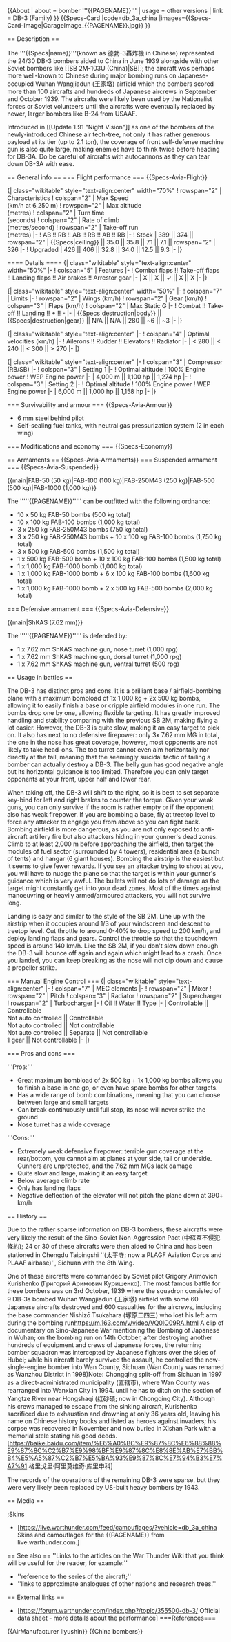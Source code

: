 {{About
| about = bomber '''{{PAGENAME}}'''
| usage = other versions
| link = DB-3 (Family)
}}
{{Specs-Card
|code=db_3a_china
|images={{Specs-Card-Image|GarageImage_{{PAGENAME}}.jpg}}
}}

== Description ==
<!-- ''In the description, the first part should be about the history of and the creation and combat usage of the aircraft, as well as its key features. In the second part, tell the reader about the aircraft in the game. Insert a screenshot of the vehicle, so that if the novice player does not remember the vehicle by name, he will immediately understand what kind of vehicle the article is talking about.'' -->

The '''{{Specs|name}}'''(known as 德勃-3轟炸機 in Chinese) represented the 24/30 DB-3 bombers aided to China in June 1939 alongside with other Soviet bombers like [[SB 2M-103U (China)|SB]]; the aircraft was perhaps more well-known to Chinese during major bombing runs on Japanese-occupied Wuhan Wangjiadun (王家墩) airfield which the bombers scored more than 100 aircrafts and hundreds of Japanese aircrews in September and October 1939. The aircrafts were likely been used by the Nationalist forces or Soviet volunteers until the aircrafts were eventually replaced by newer, larger bombers like B-24 from USAAF.

Introduced in [[Update 1.91 "Night Vision"]] as one of the bombers of the newly-introduced Chinese air tech-tree, not only it has rather generous payload at its tier (up to 2.1 ton), the coverage of front self-defense machine gun is also quite large, making enemies have to think twice before heading for DB-3A. Do be careful of aircrafts with autocannons as they can tear down DB-3A with ease.

== General info ==
=== Flight performance ===
{{Specs-Avia-Flight}}
<!--''Describe how the aircraft behaves in the air. Speed, manoeuvrability, acceleration and allowable loads - these are the most important characteristics of the vehicle.''-->

{| class="wikitable" style="text-align:center" width="70%"
! rowspan="2" | Characteristics
! colspan="2" | Max Speed<br>(km/h at 6,250 m)
! rowspan="2" | Max altitude<br>(metres)
! colspan="2" | Turn time<br>(seconds)
! colspan="2" | Rate of climb<br>(metres/second)
! rowspan="2" | Take-off run<br>(metres)
|-
! AB !! RB !! AB !! RB !! AB !! RB
|-
! Stock
| 389 || 374 || rowspan="2" | {{Specs|ceiling}} || 35.0 || 35.8 || 7.1 || 7.1 || rowspan="2" | 326
|-
! Upgraded
| 426 || 406 || 32.8 || 34.0 || 12.5 || 9.3
|-
|}

==== Details ====
{| class="wikitable" style="text-align:center" width="50%"
|-
! colspan="5" | Features
|-
! Combat flaps !! Take-off flaps !! Landing flaps !! Air brakes !! Arrestor gear
|-
| X || X || ✓ || X || X     <!-- ✓ -->
|-
|}

{| class="wikitable" style="text-align:center" width="50%"
|-
! colspan="7" | Limits
|-
! rowspan="2" | Wings (km/h)
! rowspan="2" | Gear (km/h)
! colspan="3" | Flaps (km/h)
! colspan="2" | Max Static G
|-
! Combat !! Take-off !! Landing !! + !! -
|-
| {{Specs|destruction|body}} || {{Specs|destruction|gear}} || N/A || N/A || 280 || ~6 || ~3
|-
|}

{| class="wikitable" style="text-align:center"
|-
! colspan="4" | Optimal velocities (km/h)
|-
! Ailerons !! Rudder !! Elevators !! Radiator
|-
| < 280 || < 240 || < 300 || > 270
|-
|}

{| class="wikitable" style="text-align:center"
|-
! colspan="3" | Compressor (RB/SB)
|-
! colspan="3" | Setting 1
|-
! Optimal altitude
! 100% Engine power
! WEP Engine power
|-
| 4,000 m || 1,100 hp || 1,274 hp
|-
! colspan="3" | Setting 2
|-
! Optimal altitude
! 100% Engine power
! WEP Engine power
|-
| 6,000 m || 1,000 hp || 1,158 hp
|-
|}

=== Survivability and armour ===
{{Specs-Avia-Armour}}
<!-- ''Examine the survivability of the aircraft. Note how vulnerable the structure is and how secure the pilot is, whether the fuel tanks are armoured, etc. Describe the armour, if there is any, and also mention the vulnerability of other critical aircraft systems.'' -->

* 6 mm steel behind pilot
* Self-sealing fuel tanks, with neutral gas pressurization system (2 in each wing)

=== Modifications and economy ===
{{Specs-Economy}}

== Armaments ==
{{Specs-Avia-Armaments}}
=== Suspended armament ===
{{Specs-Avia-Suspended}}
<!-- ''Describe the aircraft's suspended armament: additional cannons under the wings, bombs, rockets and torpedoes. This section is especially important for bombers and attackers. If there is no suspended weaponry remove this subsection.'' -->
{{main|FAB-50 (50 kg)|FAB-100 (100 kg)|FAB-250M43 (250 kg)|FAB-500 (500 kg)|FAB-1000 (1,000 kg)}}

The '''''{{PAGENAME}}''''' can be outfitted with the following ordnance:

* 10 x 50 kg FAB-50 bombs (500 kg total)
* 10 x 100 kg FAB-100 bombs (1,000 kg total)
* 3 x 250 kg FAB-250M43 bombs (750 kg total)
* 3 x 250 kg FAB-250M43 bombs + 10 x 100 kg FAB-100 bombs (1,750 kg total)
* 3 x 500 kg FAB-500 bombs (1,500 kg total)
* 1 x 500 kg FAB-500 bomb + 10 x 100 kg FAB-100 bombs (1,500 kg total)
* 1 x 1,000 kg FAB-1000 bomb (1,000 kg total)
* 1 x 1,000 kg FAB-1000 bomb + 6 x 100 kg FAB-100 bombs (1,600 kg total)
* 1 x 1,000 kg FAB-1000 bomb + 2 x 500 kg FAB-500 bombs (2,000 kg total)

=== Defensive armament ===
{{Specs-Avia-Defensive}}
<!-- ''Defensive armament with turret machine guns or cannons, crewed by gunners. Examine the number of gunners and what belts or drums are better to use. If defensive weaponry is not available, remove this subsection.'' -->
{{main|ShKAS (7.62 mm)}}

The '''''{{PAGENAME}}''''' is defended by:

* 1 x 7.62 mm ShKAS machine gun, nose turret (1,000 rpg)
* 1 x 7.62 mm ShKAS machine gun, dorsal turret (1,000 rpg)
* 1 x 7.62 mm ShKAS machine gun, ventral turret (500 rpg)

== Usage in battles ==
<!--''Describe the tactics of playing in the aircraft, the features of using aircraft in a team and advice on tactics. Refrain from creating a "guide" - do not impose a single point of view, but instead, give the reader food for thought. Examine the most dangerous enemies and give recommendations on fighting them. If necessary, note the specifics of the game in different modes (AB, RB, SB).''-->
The DB-3 has distinct pros and cons. It is a brilliant base / airfield-bombing plane with a maximum bombload of 1x 1,000 kg + 2x 500 kg bombs, allowing it to easily finish a base or cripple airfield modules in one run. The bombs drop one by one, allowing flexible targeting. It has greatly improved handling and stability comparing with the previous SB 2M, making flying a lot easier. However, the DB-3 is quite slow, making it an easy target to pick on. It also has next to no defensive firepower: only 3x 7.62 mm MG in total, the one in the nose has great coverage, however, most opponents are not likely to take head-ons. The top turret cannot even aim horizontally nor directly at the tail, meaning that the seemingly suicidal tactic of tailing a bomber can actually destroy a DB-3. The belly gun has good negative angle but its horizontal guidance is too limited. Therefore you can only target opponents at your front, upper half and lower rear. 

When taking off, the DB-3 will shift to the right, so it is best to set separate key-bind for left and right brakes to counter the torque. Given your weak guns, you can only survive if the room is rather empty or if the opponent also has weak firepower. If you are bombing a base, fly at treetop level to force any attacker to engage you from above so you can fight back. Bombing airfield is more dangerous, as you are not only exposed to anti-aircraft artillery fire but also attackers hiding in your gunner's dead zones. Climb to at least 2,000 m before approaching the airfield, then target the modules of fuel sector (surrounded by 4 towers), residential area (a bunch of tents) and hangar (6 giant houses). Bombing the airstrip is the easiest but it seems to give fewer rewards. If you see an attacker trying to shoot at you, you will have to nudge the plane so that the target is within your gunner's guidance which is very awful. The bullets will not do lots of damage as the target might constantly get into your dead zones. Most of the times against manoeuvring or heavily armed/armoured attackers, you will not survive long.

Landing is easy and similar to the style of the SB 2M. Line up with the airstrip when it occupies around 1/3 of your windscreen and descent to treetop level. Cut throttle to around 0-40% to drop speed to 200 km/h, and deploy landing flaps and gears. Control the throttle so that the touchdown speed is around 140 km/h. Like the SB 2M, if you don't slow down enough the DB-3 will bounce off again and again which might lead to a crash. Once you landed, you can keep breaking as the nose will not dip down and cause a propeller strike. 

=== Manual Engine Control ===
{| class="wikitable" style="text-align:center"
|-
! colspan="7" | MEC elements
|-
! rowspan="2" | Mixer
! rowspan="2" | Pitch
! colspan="3" | Radiator
! rowspan="2" | Supercharger
! rowspan="2" | Turbocharger
|-
! Oil !! Water !! Type
|-
| Controllable || Controllable<br>Not auto controlled || Controllable<br>Not auto controlled || Not controllable<br>Not auto controlled || Separate || Not controllable<br>1 gear || Not controllable
|-
|}

=== Pros and cons ===
<!--''Summarise and briefly evaluate the vehicle in terms of its characteristics and combat effectiveness. Mark its pros and cons in the bulleted list. Try not to use more than 6 points for each of the characteristics. Avoid using categorical definitions such as "bad", "good" and the like - use substitutions with softer forms such as "inadequate" and "effective".''-->

'''Pros:'''

* Great maximum bombload of 2x 500 kg + 1x 1,000 kg bombs allows you to finish a base in one go, or even have spare bombs for other targets.
* Has a wide range of bomb combinations, meaning that you can choose between large and small targets
* Can break continuously until full stop, its nose will never strike the ground
* Nose turret has a wide coverage

'''Cons:'''

* Extremely weak defensive firepower: terrible gun coverage at the rear/bottom, you cannot aim at planes at your side, tail or underside. Gunners are unprotected, and the 7.62 mm MGs lack damage
* Quite slow and large, making it an easy target
* Below average climb rate
* Only has landing flaps
* Negative deflection of the elevator will not pitch the plane down at 390+ km/h

== History ==
<!-- ''Describe the history of the creation and combat usage of the vehicle in more detail than in the introduction. If the historical reference turns out to be too long, take it to a separate article, taking a link to the article about the vehicle and adding a block "/History" (example: <nowiki>https://wiki.warthunder.com/(Vehicle-name)/History</nowiki>) and add a link to it here using the <code>main</code> template. Be sure to reference text and sources by using <code><nowiki><ref></ref></nowiki></code>, as well as adding them at the end of the article with <code><nowiki><references /></nowiki></code>. This section may also include the vehicle's dev blog entry (if applicable) and the in-game encyclopedia description (under <code><nowiki>=== In-game description ===</nowiki></code>, also if applicable).'' -->

Due to the rather sparse information on DB-3 bombers, these aircrafts were very likely the result of the Sino-Soviet Non-Aggression Pact (中蘇互不侵犯條約); 24 or 30 of these aircrafts were then aided to China and has been stationed in Chengdu Taipingshi ''(太平寺; now a PLAGF Aviation Corps and PLAAF airbase)'', Sichuan with the 8th Wing.

One of these aircrafts were commanded by Soviet pilot Grigory Arimovich Kurishenko (Григорий Aримович Kуришенко). The most famous battle for these bombers was on 3rd October, 1939 where the squadron consisted of 9 DB-3s bombed Wuhan Wangjiadun (王家墩) airfield with some 60 Japanese aircrafts destroyed and 600 casualties for the aircrews, including the base commander Nishizō Tsukahara (塚原二四三) who lost his left arm during the bombing run<ref>https://m.163.com/v/video/VQ0IO09RA.html A clip of documentary on Sino-Japanese War mentioning the Bombing of Japanese in Wuhan</ref>; on the bombing run on 14th October, after destroying another hundreds of equipment and crews of Japanese forces, the returning bomber squadron was intercepted by Japanese fighters over the skies of Hubei; while his aircraft barely survived the assault, he controlled the now-single-engine bomber into Wan County, Sichuan (Wan County was renamed as Wanzhou District in 1998)<ref>Note: Chongqing split-off from Sichuan in 1997 as a direct-administrated municipality (直辖市), where Wan County was rearranged into Wanxian City in 1994.</ref> until he has to ditch on the section of Yangtze River near Hongshaqi (红砂碛; now in Chongqing City). Although his crews managed to escape from the sinking aircraft, Kurishenko sacrificed due to exhaustion and drowning at only 36 years old, leaving his name on Chinese history books and listed as heroes against invaders; his corpse was recovered in November and now buried in Xishan Park with a memorial stele stating his good deeds.<ref>[https://baike.baidu.com/item/%E6%A0%BC%E9%87%8C%E6%88%88%E9%87%8C%C2%B7%E9%98%BF%E9%87%8C%E8%8E%AB%E7%BB%B4%E5%A5%87%C2%B7%E5%BA%93%E9%87%8C%E7%94%B3%E7%A7%91 格里戈里·阿里莫维奇·库里申科]</ref>

The records of the operations of the remaining DB-3 were sparse, but they were very likely been replaced by US-built heavy bombers by 1943.

== Media ==
<!-- ''Excellent additions to the article would be video guides, screenshots from the game, and photos.'' -->

;Skins

* [https://live.warthunder.com/feed/camouflages/?vehicle=db_3a_china Skins and camouflages for the {{PAGENAME}} from live.warthunder.com.]

== See also ==
''Links to the articles on the War Thunder Wiki that you think will be useful for the reader, for example:''

* ''reference to the series of the aircraft;''
* ''links to approximate analogues of other nations and research trees.''

== External links ==
<!--''Paste links to sources and external resources, such as:''
* ''topic on the official game forum;''
* ''other literature.''-->

* [https://forum.warthunder.com/index.php?/topic/355500-db-3/ Official data sheet - more details about the performance]
===References===
<references />

{{AirManufacturer Ilyushin}}
{{China bombers}}